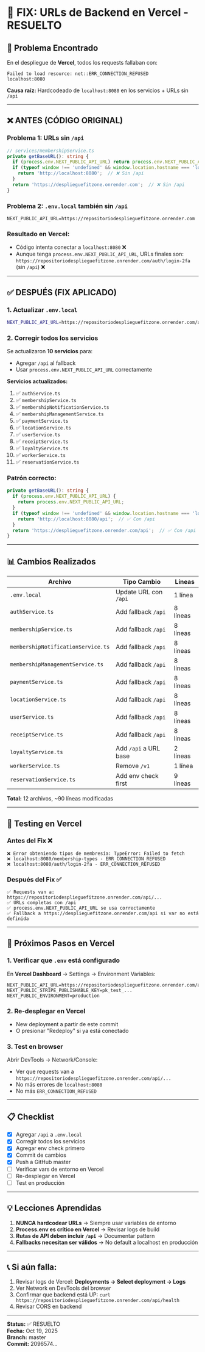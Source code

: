 # 🔧 FIX: URLs de Backend en Vercel - RESUELTO

## 🚨 Problema Encontrado

En el despliegue de **Vercel**, todos los requests fallaban con:
```
Failed to load resource: net::ERR_CONNECTION_REFUSED
localhost:8080
```

**Causa raíz:** Hardcodeado de `localhost:8080` en los servicios + URLs sin `/api`

---

## ❌ ANTES (CÓDIGO ORIGINAL)

### Problema 1: URLs sin `/api`
```typescript
// services/membershipService.ts
private getBaseURL(): string {
  if (process.env.NEXT_PUBLIC_API_URL) return process.env.NEXT_PUBLIC_API_URL;
  if (typeof window !== 'undefined' && window.location.hostname === 'localhost') {
    return 'http://localhost:8080';  // ❌ Sin /api
  }
  return 'https://desplieguefitzone.onrender.com';  // ❌ Sin /api
}
```

### Problema 2: `.env.local` también sin `/api`
```
NEXT_PUBLIC_API_URL=https://repositoriodesplieguefitzone.onrender.com
```

### Resultado en Vercel:
- Código intenta conectar a `localhost:8080` ❌
- Aunque tenga `process.env.NEXT_PUBLIC_API_URL`, URLs finales son: `https://repositoriodesplieguefitzone.onrender.com/auth/login-2fa` (sin `/api`) ❌

---

## ✅ DESPUÉS (FIX APLICADO)

### 1. Actualizar `.env.local`
```bash
NEXT_PUBLIC_API_URL=https://repositoriodesplieguefitzone.onrender.com/api
```

### 2. Corregir todos los servicios
Se actualizaron **10 servicios** para:
- Agregar `/api` al fallback
- Usar `process.env.NEXT_PUBLIC_API_URL` correctamente

**Servicios actualizados:**
1. ✅ `authService.ts`
2. ✅ `membershipService.ts`
3. ✅ `membershipNotificationService.ts`
4. ✅ `membershipManagementService.ts`
5. ✅ `paymentService.ts`
6. ✅ `locationService.ts`
7. ✅ `userService.ts`
8. ✅ `receiptService.ts`
9. ✅ `loyaltyService.ts`
10. ✅ `workerService.ts`
11. ✅ `reservationService.ts`

### Patrón correcto:
```typescript
private getBaseURL(): string {
  if (process.env.NEXT_PUBLIC_API_URL) {
    return process.env.NEXT_PUBLIC_API_URL;
  }
  if (typeof window !== 'undefined' && window.location.hostname === 'localhost') {
    return 'http://localhost:8080/api';  // ✅ Con /api
  }
  return 'https://desplieguefitzone.onrender.com/api';  // ✅ Con /api
}
```

---

## 📊 Cambios Realizados

| Archivo | Tipo Cambio | Líneas |
|---------|------------|--------|
| `.env.local` | Update URL con `/api` | 1 línea |
| `authService.ts` | Add fallback `/api` | 8 líneas |
| `membershipService.ts` | Add fallback `/api` | 8 líneas |
| `membershipNotificationService.ts` | Add fallback `/api` | 8 líneas |
| `membershipManagementService.ts` | Add fallback `/api` | 8 líneas |
| `paymentService.ts` | Add fallback `/api` | 8 líneas |
| `locationService.ts` | Add fallback `/api` | 8 líneas |
| `userService.ts` | Add fallback `/api` | 8 líneas |
| `receiptService.ts` | Add fallback `/api` | 8 líneas |
| `loyaltyService.ts` | Add `/api` a URL base | 2 líneas |
| `workerService.ts` | Remove `/v1` | 1 línea |
| `reservationService.ts` | Add env check first | 9 líneas |

**Total:** 12 archivos, ~90 líneas modificadas

---

## 🧪 Testing en Vercel

### Antes del Fix ❌
```
❌ Error obteniendo tipos de membresía: TypeError: Failed to fetch
❌ localhost:8080/membership-types - ERR_CONNECTION_REFUSED
❌ localhost:8080/auth/login-2fa - ERR_CONNECTION_REFUSED
```

### Después del Fix ✅
```
✅ Requests van a: https://repositoriodesplieguefitzone.onrender.com/api/...
✅ URLs completas con /api
✅ process.env.NEXT_PUBLIC_API_URL se usa correctamente
✅ Fallback a https://desplieguefitzone.onrender.com/api si var no está definida
```

---

## 🚀 Próximos Pasos en Vercel

### 1. Verificar que `.env` está configurado
En **Vercel Dashboard** → Settings → Environment Variables:
```
NEXT_PUBLIC_API_URL=https://repositoriodesplieguefitzone.onrender.com/api
NEXT_PUBLIC_STRIPE_PUBLISHABLE_KEY=pk_test_...
NEXT_PUBLIC_ENVIRONMENT=production
```

### 2. Re-desplegar en Vercel
- New deployment a partir de este commit
- O presionar "Redeploy" si ya está conectado

### 3. Test en browser
Abrir DevTools → Network/Console:
- Ver que requests van a `https://repositoriodesplieguefitzone.onrender.com/api/...`
- No más errores de `localhost:8080`
- No más `ERR_CONNECTION_REFUSED`

---

## 📋 Checklist

- [x] Agregar `/api` a `.env.local`
- [x] Corregir todos los servicios
- [x] Agregar env check primero
- [x] Commit de cambios
- [x] Push a GitHub master
- [ ] Verificar vars de entorno en Vercel
- [ ] Re-desplegar en Vercel
- [ ] Test en producción

---

## 💡 Lecciones Aprendidas

1. **NUNCA hardcodear URLs** → Siempre usar variables de entorno
2. **Process.env es crítico en Vercel** → Revisar logs de build
3. **Rutas de API deben incluir `/api`** → Documentar pattern
4. **Fallbacks necesitan ser válidos** → No default a localhost en producción

---

## 📞 Si aún falla:

1. Revisar logs de Vercel: **Deployments → Select deployment → Logs**
2. Ver Network en DevTools del browser
3. Confirmar que backend está UP: `curl https://repositoriodesplieguefitzone.onrender.com/api/health`
4. Revisar CORS en backend

---

**Status:** ✅ RESUELTO  
**Fecha:** Oct 19, 2025  
**Branch:** master  
**Commit:** 2096574...
